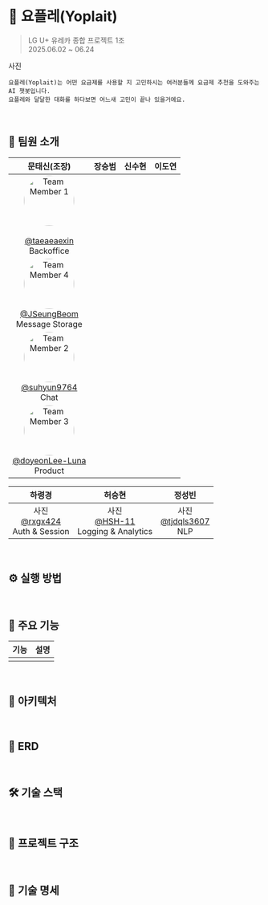 # 🍦 요플레(Yoplait)

> LG U+ 유레카 종합 프로젝트 1조  
> 2025.06.02 ~ 06.24

사진

```
요플레(Yoplait)는 어떤 요금제를 사용할 지 고민하시는 여러분들께 요금제 추천을 도와주는 AI 챗봇입니다.
요플레와 달달한 대화를 하다보면 어느새 고민이 끝나 있을거에요.
```  

</br>

## 👥 팀원 소개
|문태신(조장)|장승범|신수현|이도연|
|:-:|:-:|:-:|:-:|
|  <img src="https://i.imgur.com/FvDXAXD.png" width="100px" height="100px" style="border-radius: 50%; object-fit: cover;" alt="Team Member 1"/><br /> <br/> [@taeaeaexin](https://github.com/taeaeaexin) </br> Backoffice 
|  <img src="https://i.imgur.com/Qy3qpsX.gif" width="100px" height="100px" style="border-radius: 50%; object-fit: cover;" alt="Team Member 4"/> <br/> [@JSeungBeom](https://github.com/JSeungBeom) <br/> Message Storage 
|  <img src="https://i.imgur.com/9pysR8B.png" width="100px" height="100px" style="border-radius: 50%; object-fit: cover;" alt="Team Member 2"/> <br/> [@suhyun9764](https://github.com/suhyun9764) <br/> Chat 
|  <img src="https://i.imgur.com/2MNf32S.png" width="100px" height="100px" style="border-radius: 50%; object-fit: cover;" alt="Team Member 3"/> <br/> [@doyeonLee-Luna](https://github.com/doyeonLee-Luna) <br/> Product |

|하령경|허승현|정성빈|
|:-:|:-:|:-:|
| 사진 <br/> [@rxgx424](https://github.com/rxgx424) <br/> Auth & Session | 사진 <br/> [@HSH-11](https://github.com/HSH-11) <br/> Logging & Analytics | 사진 <br/> [@tjdqls3607](https://github.com/tjdqls3607) <br/> NLP |

<br/>

## ⚙️ 실행 방법

</br>

## 🚀 주요 기능

|기능|설명|
|-|-|
|||

<br/>

## 🧱 아키텍처

<br/>

## 🧩 ERD

<br/>

## 🛠️ 기술 스택

<br/>

## 📂 프로젝트 구조

<br/>

## 📑 기술 명세
